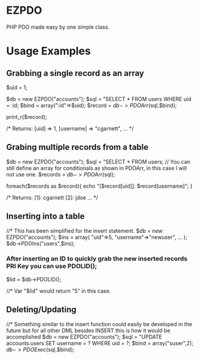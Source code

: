 # EZPDO
PHP PDO made easy by one simple class.


# Usage Examples

## Grabbing a single record as an array
$uid = 1;

$db = new EZPDO("accounts");
$sql = "SELECT * FROM users WHERE uid = :id;
$bind = array(":id"=>$uid);
$record = $db->PDOArr($sql,$bind);

print_r($record);

/* Returns:
[uid] => 1,
[username] => "cgarnett",
...
*/

## Grabing multiple records from a table
$db = new EZPDO("accounts");
$sql = "SELECT * FROM users;
// You can still define an array for conditionals as shown in PDOArr, in this case I will not use one.
$records = $db->PDOArr($sql);

foreach($records as $record){
    echo "[$record[uid]]: $record[username]";
}

/* Returns:
[1]: cgarnett
[2]: jdoe
...
*/

## Inserting into a table
//* This has been simplified for the insert statement.
$db = new EZPDO("accounts");
$ins = array(
    "uid"=>5,
    "username"=>"newuser",
    ...
);
$db->PDOIns("users",$ins);

### After inserting an ID to quickly grab the new inserted records PRI Key you can use PDOLID();
$lid = $db->PDOLID();

//* Var "$lid" would return "5" in this case.

## Deleting/Updating
//* Something similar to the insert function could easily be developed in the future but for all other DML besides INSERT this is how it would be accomplished
$db = new EZPDO("accounts");
$sql = "UPDATE accounts.users SET username = ? WHERE uid = ?;
$bind = array("suser",2);
$db->PDOExec($sql,$bind);

